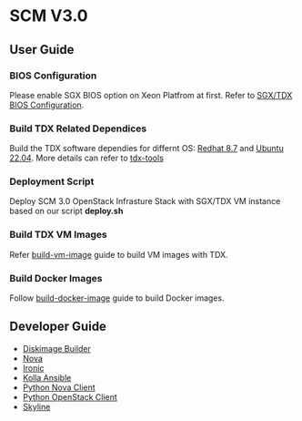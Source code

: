 # SCM V3.0

## User Guide

### BIOS Configuration
Please enable SGX BIOS option on Xeon Platfrom at first. Refer to [SGX/TDX BIOS Configuration](./doc/user-guide/bios_config.md).

### Build TDX Related Dependices
Build the TDX software dependies for differnt OS: [Redhat 8.7](./doc/user-guide/build-repo-redhat8.7-tdx.md) and [Ubuntu 22.04](./doc/user-guide/build-repo-ubuntu22.04-tdx.md). More details can refer to [tdx-tools](https://github.com/intel/tdx-tools/blob/2023ww15/build/rhel-8/README.md)

### Deployment Script
Deploy SCM 3.0 OpenStack Infrasture Stack with SGX/TDX VM instance based on our script **deploy.sh**

### Build TDX VM Images

Refer  [build-vm-image](./doc/user-guide/build-vm-image-tdx.md) guide to build VM images with TDX.

### Build Docker Images

Follow [build-docker-image](./doc/user-guide/build-docker-image-tdx.md) guide to build Docker images.


## Developer Guide

- [Diskimage Builder](./doc/developer-guide/diskimage-builder.md)
- [Nova](../scm1.0/doc/developer-guide/nova.md)
- [Ironic](../scm1.0/doc/developer-guide/ironic.md)
- [Kolla Ansible](../scm1.0/doc/developer-guide/kolla-ansible.md)
- [Python Nova Client](../scm1.0/scm1.0/doc/developer-guide/python-novaclient.md)
- [Python OpenStack Client](../scm1.0/doc/developer-guide/python-openstackclient.md)
- [Skyline](../scm1.0/doc/developer-guide/skyline.md)
